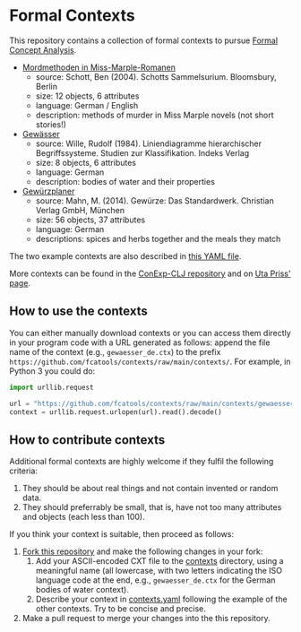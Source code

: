 # Formal Contexts

This repository contains a collection of formal contexts to pursue
[Formal Concept Analysis](https://upriss.github.io/fca/fca.html).

- [Mordmethoden in Miss-Marple-Romanen](contexts/missmarple_de.ctx)
  - source: Schott, Ben (2004). Schotts Sammelsurium. Bloomsbury, Berlin
  - size: 12 objects, 6 attributes
  - language: German / English
  - description: methods of murder in Miss Marple novels (not short stories!)
- [Gewässer](contexts/gewaesser_de.ctx)
  - source: Wille, Rudolf (1984). Liniendiagramme hierarchischer
    Begriffssysteme. Studien zur Klassifikation. Indeks Verlag
  - size: 8 objects, 6 attributes
  - language: German
  - description: bodies of water and their properties
- [Gewürzplaner](contexts/gewuerzplaner_de.ctx)
  - source: Mahn, M. (2014). Gewürze: Das Standardwerk. Christian Verlag GmbH, München
  - size: 56 objects, 37 attributes
  - language: German
  - descriptions: spices and herbs together and the meals they match

The two example contexts are also described in [this YAML file](contexts.yaml).

More contexts can be found in the [ConExp-CLJ
repository](https://github.com/tomhanika/conexp-clj/tree/dev/testing-data)
and on [Uta Priss' page](https://upriss.github.io/fca/examples.html).

## How to use the contexts

You can either manually download contexts or you can access them
directly in your program code with a URL generated as follows: append
the file name of the context (e.g., `gewaesser_de.ctx`) to the prefix
`https://github.com/fcatools/contexts/raw/main/contexts/`. For
example, in Python 3 you could do:

```python
import urllib.request

url = "https://github.com/fcatools/contexts/raw/main/contexts/gewaesser_de.ctx"
context = urllib.request.urlopen(url).read().decode()
```

## How to contribute contexts

Additional formal contexts are highly welcome if they fulfil the
following criteria:

1. They should be about real things and not contain invented or random
   data.
2. They should preferrably be small, that is, have not too many
   attributes and objects (each less than 100).

If you think your context is suitable, then proceed as follows:

1. [Fork this repository](/fcatools/contexts/fork) and make the
   following changes in your fork:
   1. Add your ASCII-encoded CXT file to the [contexts](contexts)
      directory, using a meaningful name (all lowercase, with two
      letters indicating the ISO language code at the end, e.g.,
      `gewaesser_de.ctx` for the German bodies of water context).
   2. Describe your context in [contexts.yaml](contexts.yaml) following
      the example of the other contexts. Try to be concise and precise.
2. Make a pull request to merge your changes into the this
   repository.
